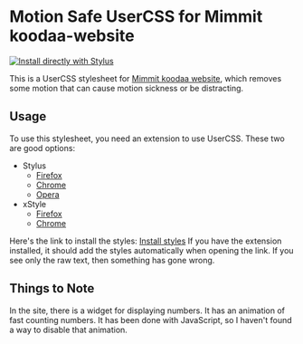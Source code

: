 # Motion Safe UserCSS for Mimmit koodaa-website

[![Install directly with Stylus](https://img.shields.io/badge/Install%20directly%20with-Stylus-285959.svg)](https://raw.githubusercontent.com/eevajonnapanula/mimmit-koodaa-motion-safer-css/master/mk-motion-safer.user.css)


This is a UserCSS stylesheet for [Mimmit koodaa website](https://mimmitkoodaa.ohjelmistoebusiness.fi), which removes some motion that can cause motion sickness or be distracting.

## Usage

To use this stylesheet, you need an extension to use UserCSS. These two are good options:

- Stylus 
  - [Firefox](https://addons.mozilla.org/en-US/firefox/addon/styl-us/)
  - [Chrome](https://chrome.google.com/webstore/detail/stylus/clngdbkpkpeebahjckkjfobafhncgmne) 
  - [Opera](https://addons.opera.com/en-gb/extensions/details/stylus/)
- xStyle
  - [Firefox](https://addons.mozilla.org/firefox/addon/xstyle/) 
  - [Chrome](https://chrome.google.com/webstore/detail/xstyle/hncgkmhphmncjohllpoleelnibpmccpj)

Here's the link to install the styles: [Install styles](https://raw.githubusercontent.com/eevajonnapanula/mimmit-koodaa-motion-safe-css/master/mk-motion-safe.user.css) If you have the extension installed, it should add the styles automatically when opening the link. If you see only the raw text, then something has gone wrong.

## Things to Note

In the site, there is a widget for displaying numbers. It has an animation of fast counting numbers. It has been done with JavaScript, so I haven't found a way to disable that animation.
